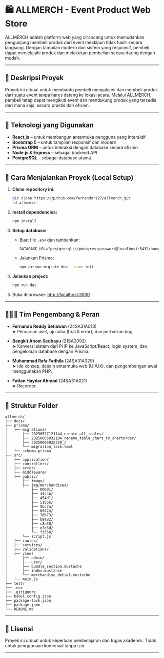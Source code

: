 # 🛍️ ALLMERCH - Event Product Web Store

ALLMERCH adalah platform web yang dirancang untuk memudahkan pengunjung membeli produk dari event meskipun tidak hadir secara langsung. Dengan tampilan modern dan sistem yang responsif, pembeli dapat menjelajahi produk dan melakukan pembelian secara daring dengan mudah.

---

## 📌 Deskripsi Proyek

Proyek ini dibuat untuk membantu pembeli mengakses dan membeli produk dari suatu event tanpa harus datang ke lokasi acara. Melalui ALLMERCH, pembeli tetap dapat mengikuti event dan mendukung produk yang tersedia dari mana saja, secara praktis dan efisien.

---

## 🚀 Teknologi yang Digunakan

- **React.js** – untuk membangun antarmuka pengguna yang interaktif  
- **Bootstrap 5** – untuk tampilan responsif dan modern  
- **Prisma ORM** – untuk interaksi dengan database secara efisien  
- **Node.js & Express** – sebagai backend API 
- **PostgreSQL** – sebagai database utama 

---

## 🔧 Cara Menjalankan Proyek (Local Setup)

1. **Clone repository ini:**
   ```bash
   git clone https://github.com/fernandors27/allmerch.git
   cd allmerch
   ```

2. **Install dependencies:**
   ```bash
   npm install
   ```

3. **Setup database:**
   - Buat file `.env` dan tambahkan:
     ```
     DATABASE_URL="postgresql://postgres:password@localhost:5432/nama_database"
     ```
   - Jalankan Prisma:
     ```bash
     npx prisma migrate dev --name init
     ```

4. **Jalankan project:**
   ```bash
   npm run dev
   ```

5. Buka di browser: [http://localhost:3000](http://localhost:3000)

---

## 🧑‍🤝‍🧑 Tim Pengembang & Peran

- **Fernando Reddy Setiawan** (24SA31A013)  
  ➤ Pencarian aset, uji coba (trial & error), dan perbaikan bug.

- **Bangkit Anom Sedhayu** (21SA3092)  
  ➤ Konversi sistem dari PHP ke JavaScript/React, login system, dan pengelolaan database dengan Prisma.

- **Muhammad Rafa Fadhila** (24SA31A029)  
  ➤ Ide konsep, desain antarmuka web (UI/UX), dan pengembangan awal menggunakan PHP.

- **Fattan Haydar Ahmad** (24SA31A021)  
  ➤ Recorder.

---

## 📂 Struktur Folder

```
allmerch/
├── docs/
├── prisma/
│   ├── migrations/
│       ├── 20250527121144_create_all_tables/
│       ├── 20250606032104_rename_table_chart_to_chartorder/
│       ├── 20250606032350_/
│       └── migration_lock.toml
│   └── schema.prisma
├── src/
│   ├── application/
│   ├── controllers/
│   ├── error/
│   ├── middleware/
│   ├── public/
│       ├── image/
│       ├── img/merchandises/
│           ├── 00001/
│           ├── 44c4b/
│           ├── 454d1/
│           ├── 51066/
│           ├── 5bc2a/
│           ├── 69324/
│           ├── 78b73/
│           ├── b9a82/
│           ├── c8a50/
│           ├── e7d6d/
│           └── f1356/
│       └── script.js
│   ├── routes/
│   ├── services/
│   ├── validations/
│   ├── views
│       ├── admin/
│       ├── user/
│       ├── bundle_section.mustache
│       ├── index.mustahce
│       └── merchandise_detial.mustache
│   └── main.js
├── test/
├── .env
├── .gitignore
├── babel.config.json
├── package-lock.json
├── package.json
└── README.md
```

---

## 📃 Lisensi

Proyek ini dibuat untuk keperluan pembelajaran dan tugas akademik. Tidak untuk penggunaan komersial tanpa izin.

---
